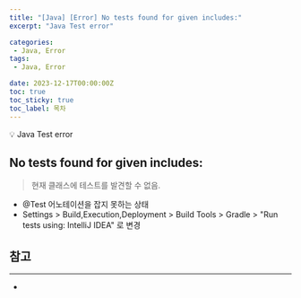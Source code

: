```yaml
---
title: "[Java] [Error] No tests found for given includes:"
excerpt: "Java Test error"

categories:
 - Java, Error
tags:
 - Java, Error

date: 2023-12-17T00:00:00Z
toc: true
toc_sticky: true
toc_label: 목차
---
```

<aside>
💡 Java Test error
</aside>

## No tests found for given includes:

> 현재 클래스에 테스트를 발견할 수 없음.

- @Test 어노테이션을 잡지 못하는 상태
- Settings > Build,Execution,Deployment > Build Tools > Gradle > "Run tests using: IntelliJ IDEA" 로 변경

## 참고

---

-